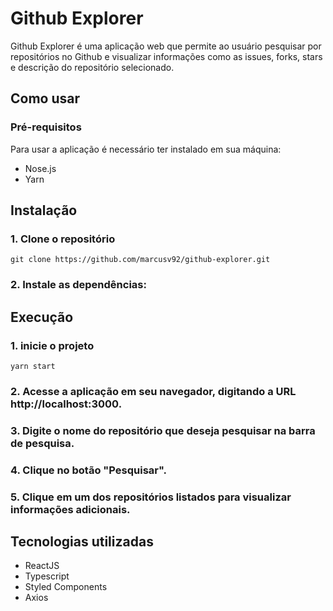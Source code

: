 # Github Explorer

Github Explorer é uma aplicação web que permite ao usuário pesquisar por repositórios no Github e visualizar informações como as issues, forks, stars e descrição do repositório selecionado.

## Como usar

### Pré-requisitos

Para usar a aplicação é necessário ter instalado em sua máquina:
  - Nose.js
  - Yarn
  
## Instalação

### 1. Clone o repositório

```git clone https://github.com/marcusv92/github-explorer.git```

### 2. Instale as dependências:

## Execução

### 1. inicie o projeto

```yarn start```

### 2. Acesse a aplicação em seu navegador, digitando a URL http://localhost:3000.

### 3. Digite o nome do repositório que deseja pesquisar na barra de pesquisa.

### 4. Clique no botão "Pesquisar".

### 5. Clique em um dos repositórios listados para visualizar informações adicionais.

## Tecnologias utilizadas

- ReactJS
- Typescript
- Styled Components
- Axios
